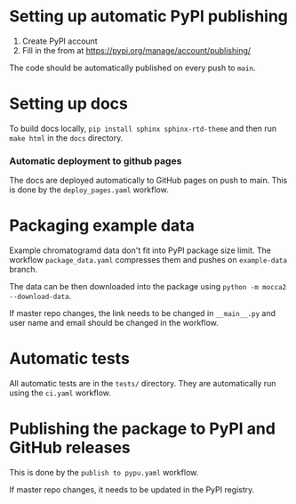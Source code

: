 # Setting up automatic PyPI publishing

1. Create PyPI account
2.  Fill in the from at https://pypi.org/manage/account/publishing/

The code should be automatically published on every push to `main`.

# Setting up docs

To build docs locally, `pip install sphinx sphinx-rtd-theme` and then run `make html` in the `docs` directory.

### Automatic deployment to github pages
The docs are deployed automatically to GitHub pages on push to main. This is done by the `deploy_pages.yaml` workflow.

# Packaging example data
Example chromatogramd data don't fit into PyPI package size limit. The workflow `package_data.yaml` compresses them and pushes on `example-data` branch.

The data can be then downloaded into the package using `python -m mocca2 --download-data`.

If master repo changes, the link needs to be changed in `__main__.py` and user name and email should be changed in the workflow.

# Automatic tests
All automatic tests are in the `tests/` directory. They are automatically run using the `ci.yaml` workflow.

# Publishing the package to PyPI and GitHub releases
This is done by the `publish to pypu.yaml` workflow.

If master repo changes, it needs to be updated in the PyPI registry.